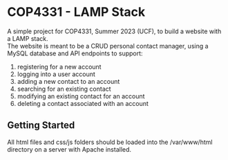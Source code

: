 # COP4331 - LAMP Stack

A simple project for COP4331, Summer 2023 (UCF), to build a website with a LAMP stack.\
The website is meant to be a CRUD personal contact manager, using a MySQL database and API endpoints to support:
1. registering for a new account
2. logging into a user account
3. adding a new contact to an account
4. searching for an existing contact
5. modifying an existing contact for an account
6. deleting a contact associated with an account

## Getting Started

All html files and css/js folders should be loaded into the /var/www/html directory on a server with Apache installed.
